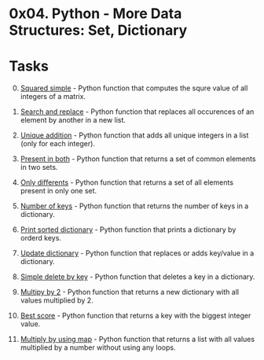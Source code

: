 0x04. Python - More Data Structures: Set, Dictionary
====================================================

# Tasks

0. [Squared simple](./0-square_matrix_simple.py) - Python function that computes the squre value of all integers of a matrix.

1. [Search and replace](./1-search_replace.py) - Python function that replaces all occurences of an element by another in a new list.
	
2. [Unique addition](./2-uniq_add.py) - Python function that adds all unique integers in a list (only for each integer).
	
3. [Present in both](./3-common_element.py) - Python function that returns a set of common elements in two sets.
	
4. [Only differents](./4-only_diff_elements.py) - Python function that returns a set of all elements present in only one set.
	
5. [Number of keys](./5-number_keys.py) - Python function that returns the number of keys in a dictionary.

6. [Print sorted dictionary](./6-print_sorted_dictionary) - Python function that prints a dictionary by orderd keys.

7. [Update dictionary](./7-update_dictionary.py) - Python function that replaces or adds key/value in a dictionary.

8. [Simple delete by key](./8-simple_delete.py) - Python function that deletes a key in a dictionary.

9. [Multipy by 2](./9-multiply_by_2.py) - Python function that returns a new dictionary with all values multiplied by 2.

10. [Best score](./10-best_score.py) - Python function that returns a key with the biggest integer value.

11. [Multiply by using map](./11-multiply_list_map.py) - Python function that returns a list with all values multiplied by a number without using any loops.
